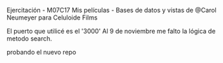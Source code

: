 Ejercitación - M07C17
Mis películas - Bases de datos y vistas
de @Carol Neumeyer para Celuloide Films

El puerto que utilicé es el '3000'
Al 9 de noviembre me falto la lógica de metodo search.

probando el nuevo repo
